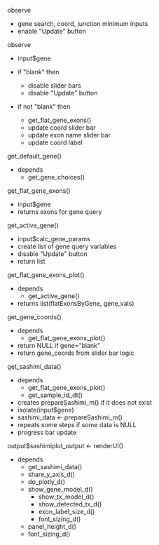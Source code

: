 
observe

   * gene search, coord, junction minimum inputs
   * enable "Update" button

observe

   * input$gene
   * if "blank" then
   
      * disable slider bars
      * disable "Update" button

   * if not "blank" then

      * get_flat_gene_exons()
      * update coord slider bar
      * update exon name slider bar
      * update coord label

get_default_gene()

   * depends
      * get_gene_choices()


get_flat_gene_exons()

   * input$gene
   * returns exons for gene query

get_active_gene()

   * input$calc_gene_params
   * create list of gene query variables
   * disable "Update" button
   * return list

get_flat_gene_exons_plot()

   * depends
      * get_active_gene()
   * returns list(flatExonsByGene, gene_vals)

get_gene_coords()

   * depends
      * get_flat_gene_exons_plot()
   * return NULL if gene="blank"
   * return gene_coords from slider bar logic

get_sashimi_data()

   * depends
      * get_flat_gene_exons_plot()
      * get_sample_id_dt()
   * creates prepareSashimi_m() if it does not exist
   * isolate(input$gene)
   * sashimi_data <- prepareSashimi_m()
   * repeats some steps if some data is NULL
   * progress bar update

output$sashimiplot_output <- renderUI()

   * depends
      * get_sashimi_data()
      * share_y_axis_d()
      * do_plotly_d()
      * show_gene_model_d()
         * show_tx_model_d()
         * show_detected_tx_d()
         * exon_label_size_d()
         * font_sizing_d()
      * panel_height_d()
      * font_sizing_d()
